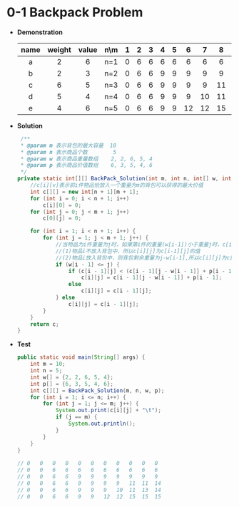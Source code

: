 # 0-1 Backpack Problem

* **Demonstration**

    | name | weight | value | n\m | 1 | 2 | 3 | 4 | 5 | 6 | 7 | 8 | 9 | 10 |
    |:----:|:------:|:-----:|:---:|:-:|:-:|:-:|:-:|:-:|:-:|:-:|:-:|:-:|:--:|
    | a    | 2      | 6     | n=1 | 0 | 6	| 6 | 6 | 6 | 6	 | 6  | 6  | 6	| 6	 |
    | b    | 2      | 3     | n=2 | 0 | 6	| 6 | 9 | 9 | 9	 | 9  | 9  | 9	| 9	 |
    | c    | 6      | 5     | n=3 | 0 | 6	| 6 | 9 | 9 | 9	 | 9  | 11 | 11	| 14 |	
    | d    | 5      | 4     | n=4 | 0 | 6	| 6 | 9 | 9 | 9	 | 10 | 11 | 13	| 14 |	
    | e    | 4      | 6     | n=5 | 0 | 6	| 6 | 9 | 9 | 12 | 12 | 15 | 15	| 15 |	
    
* **Solution**

    ```java
     /**
     * @param m 表示背包的最大容量  10
     * @param n 表示商品个数        5 
     * @param w 表示商品重量数组    2, 2, 6, 5, 4
     * @param p 表示商品价值数组    6, 3, 5, 4, 6
     */
    private static int[][] BackPack_Solution(int m, int n, int[] w, int[] p) {
        //c[i][v]表示前i件物品恰放入一个重量为m的背包可以获得的最大价值
        int c[][] = new int[n + 1][m + 1];
        for (int i = 0; i < n + 1; i++)
            c[i][0] = 0;
        for (int j = 0; j < m + 1; j++)
            c[0][j] = 0;

        for (int i = 1; i < n + 1; i++) {
            for (int j = 1; j < m + 1; j++) {
                //当物品为i件重量为j时，如果第i件的重量(w[i-1])小于重量j时，c[i][j]为下列两种情况之一：
                //(1)物品i不放入背包中，所以c[i][j]为c[i-1][j]的值
                //(2)物品i放入背包中，则背包剩余重量为j-w[i-1],所以c[i][j]为c[i-1][j-w[i-1]]的值加上当前物品i的价值
                if (w[i - 1] <= j) {
                    if (c[i - 1][j] < (c[i - 1][j - w[i - 1]] + p[i - 1]))
                        c[i][j] = c[i - 1][j - w[i - 1]] + p[i - 1];
                    else
                        c[i][j] = c[i - 1][j];
                } else
                    c[i][j] = c[i - 1][j];
            }
        }
        return c;
    }
    ```
    
* **Test**

    ```java
    public static void main(String[] args) {
        int m = 10;
        int n = 5;
        int w[] = {2, 2, 6, 5, 4};
        int p[] = {6, 3, 5, 4, 6};
        int c[][] = BackPack_Solution(m, n, w, p);
        for (int i = 1; i <= n; i++) {
            for (int j = 1; j <= m; j++) {
                System.out.print(c[i][j] + "\t");
                if (j == m) {
                    System.out.println();
                }
            }
        }
    }
      
    // 0   0   0   0   0   0   0   0   0   0   0	
    // 0   0   6   6   6   6   6   6   6   6   6	
    // 0   0   6   6   9   9   9   9   9   9   9	
    // 0   0   6   6   9   9   9   9   11  11  14	
    // 0   0   6   6   9   9   9   10  11  13  14	
    // 0   0   6   6   9   9   12  12  15  15  15	
    ```